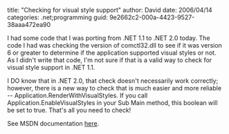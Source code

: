 
title: "Checking for visual style support"
author: David
date: 2006/04/14
categories: .net;programming
guid: 9e2662c2-000a-4423-9527-38aaa472ea90

I had some code that I was porting from .NET 1.1 to .NET 2.0 today. The code I had was checking the version of comctl32.dll to see if it was version 6 or greater to determine if the application supported visual styles or not. As I didn't write that code, I'm not sure if that is a valid way to check for visual style support in .NET 1.1.

I DO know that in .NET 2.0, that check doesn't necessarily work correctly; however, there is a new way to check that is much easier and more reliable -- Application.RenderWithVisualStyles. If you call Application.EnableVisualStyles in your Sub Main method, this boolean will be set to true. That's all you need to check!

See MSDN documentation [here](http://msdn2.microsoft.com/en-us/library/ms171733%28VS.80%29.aspx).

